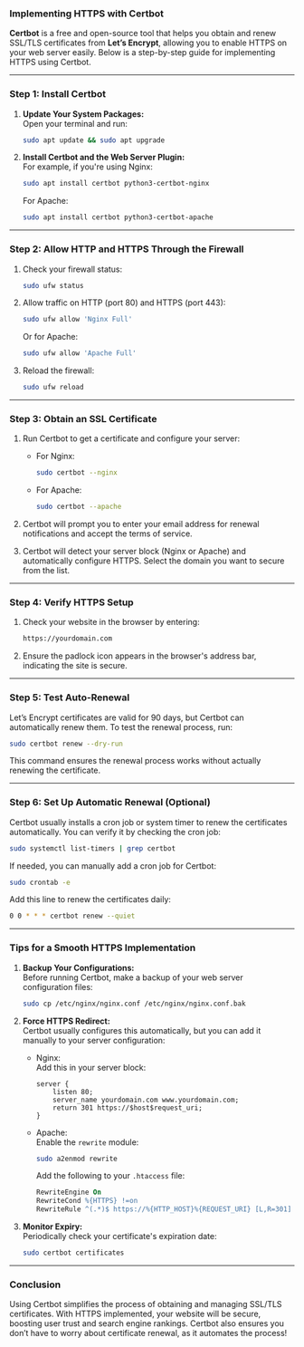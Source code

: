### **Implementing HTTPS with Certbot**

**Certbot** is a free and open-source tool that helps you obtain and renew SSL/TLS certificates from **Let’s Encrypt**, allowing you to enable HTTPS on your web server easily. Below is a step-by-step guide for implementing HTTPS using Certbot.

---

### **Step 1: Install Certbot**

1. **Update Your System Packages:**  
   Open your terminal and run:  
   ```bash
   sudo apt update && sudo apt upgrade
   ```
   
2. **Install Certbot and the Web Server Plugin:**  
   For example, if you're using Nginx:  
   ```bash
   sudo apt install certbot python3-certbot-nginx
   ```
   For Apache:  
   ```bash
   sudo apt install certbot python3-certbot-apache
   ```

---

### **Step 2: Allow HTTP and HTTPS Through the Firewall**

1. Check your firewall status:  
   ```bash
   sudo ufw status
   ```

2. Allow traffic on HTTP (port 80) and HTTPS (port 443):  
   ```bash
   sudo ufw allow 'Nginx Full'
   ```
   Or for Apache:  
   ```bash
   sudo ufw allow 'Apache Full'
   ```

3. Reload the firewall:  
   ```bash
   sudo ufw reload
   ```

---

### **Step 3: Obtain an SSL Certificate**

1. Run Certbot to get a certificate and configure your server:  
   - For Nginx:  
     ```bash
     sudo certbot --nginx
     ```  
   - For Apache:  
     ```bash
     sudo certbot --apache
     ```  

2. Certbot will prompt you to enter your email address for renewal notifications and accept the terms of service.

3. Certbot will detect your server block (Nginx or Apache) and automatically configure HTTPS. Select the domain you want to secure from the list.

---

### **Step 4: Verify HTTPS Setup**

1. Check your website in the browser by entering:  
   ```bash
   https://yourdomain.com
   ```

2. Ensure the padlock icon appears in the browser's address bar, indicating the site is secure.

---

### **Step 5: Test Auto-Renewal**

Let’s Encrypt certificates are valid for 90 days, but Certbot can automatically renew them. To test the renewal process, run:  
```bash
sudo certbot renew --dry-run
```

This command ensures the renewal process works without actually renewing the certificate.

---

### **Step 6: Set Up Automatic Renewal (Optional)**

Certbot usually installs a cron job or system timer to renew the certificates automatically. You can verify it by checking the cron job:  
```bash
sudo systemctl list-timers | grep certbot
```

If needed, you can manually add a cron job for Certbot:  
```bash
sudo crontab -e
```
Add this line to renew the certificates daily:  
```bash
0 0 * * * certbot renew --quiet
```

---

### **Tips for a Smooth HTTPS Implementation**

1. **Backup Your Configurations:**  
   Before running Certbot, make a backup of your web server configuration files:  
   ```bash
   sudo cp /etc/nginx/nginx.conf /etc/nginx/nginx.conf.bak
   ```
   
2. **Force HTTPS Redirect:**  
   Certbot usually configures this automatically, but you can add it manually to your server configuration:  
   - Nginx:  
     Add this in your server block:  
     ```nginx
     server {
         listen 80;
         server_name yourdomain.com www.yourdomain.com;
         return 301 https://$host$request_uri;
     }
     ```
   - Apache:  
     Enable the `rewrite` module:  
     ```bash
     sudo a2enmod rewrite
     ```
     Add the following to your `.htaccess` file:  
     ```apache
     RewriteEngine On
     RewriteCond %{HTTPS} !=on
     RewriteRule ^(.*)$ https://%{HTTP_HOST}%{REQUEST_URI} [L,R=301]
     ```

3. **Monitor Expiry:**  
   Periodically check your certificate's expiration date:  
   ```bash
   sudo certbot certificates
   ```

---

### **Conclusion**

Using Certbot simplifies the process of obtaining and managing SSL/TLS certificates. With HTTPS implemented, your website will be secure, boosting user trust and search engine rankings. Certbot also ensures you don’t have to worry about certificate renewal, as it automates the process!  